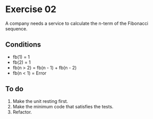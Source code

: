 # Exercise 02
A company needs a service to calculate the n-term of the Fibonacci sequence.

## Conditions
* fb(1) = 1
* fb(2) = 1
* fb(n > 2) = fb(n - 1) + fb(n - 2)
* fb(n < 1) = Error

## To do
1. Make the unit resting first.
2. Make the minimum code that satisfies the tests.
3. Refactor.